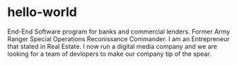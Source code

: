 # hello-world
End-End Software program for banks and commercial lenders. 
Former Army Ranger Special Operations Reconissance Commander.
I am an Entrepreneur that stated in Real Estate.
I now run a digital media company and we are looking for a team of devlopers to make our company tip of the spear. 
